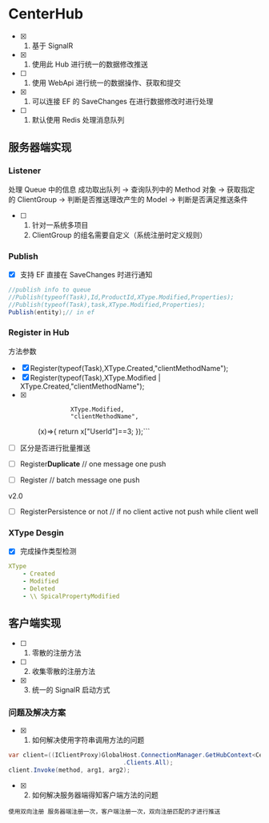 # CenterHub
- [x] 1. 基于 SignalR
- [x] 1. 使用此 Hub 进行统一的数据修改推送
- [ ] 1. 使用 WebApi 进行统一的数据操作、获取和提交
- [x] 1. 可以连接 EF 的 SaveChanges 在进行数据修改时进行处理
- [ ] 1. 默认使用 Redis 处理消息队列

## 服务器端实现

### Listener
处理 Queue 中的信息
成功取出队列 -> 查询队列中的 Method 对象 -> 获取指定的 ClientGroup -> 判断是否推送理改产生的 Model -> 判断是否满足推送条件


- [ ] 1. 针对一系统多项目
  1. ClientGroup 的组名需要自定义（系统注册时定义规则）


### Publish
- [x] 支持 EF 直接在 SaveChanges 时进行通知
``` c#
//publish info to queue
//Publish(typeof(Task),Id,ProductId,XType.Modified,Properties);
//Publish(typeof(Task),task,XType.Modified,Properties);
Publish(entity);// in ef 
```
### Register in Hub 

方法参数


- [x] Register(typeof(Task),XType.Created,"clientMethodName");
- [x] Register(typeof(Task),XType.Modified | XType.Created,"clientMethodName");
- [x] ```Register(typeof(Task),
                XType.Modified,
                "clientMethodName",
                (x)=>{
                  return x["UserId"]==3;
                });```

- [ ] 区分是否进行批量推送
- [ ] Register**Duplicate** // one message one push
- [ ] Register // batch message one push


v2.0
- [ ] RegisterPersistence or not // if no client active not push while client well

### XType Desgin
- [x] 完成操作类型检测
``` yml
XType
    - Created
    - Modified
    - Deleted
    - \\ SpicalPropertyModified
```
## 客户端实现

- [ ] 1. 零散的注册方法
- [ ] 2. 收集零散的注册方法
- [x] 3. 统一的 SignalR 启动方式



### 问题及解决方案
- [x] 1. 如何解决使用字符串调用方法的问题
``` C#
var client=((IClientProxy)GlobalHost.ConnectionManager.GetHubContext<CenterHub>()
                                .Clients.All);
client.Invoke(method, arg1, arg2);
```
- [x] 2. 如何解决服务器端得知客户端方法的问题

~~~暂考虑分组问题~~~
使用双向注册 服务器端注册一次，客户端注册一次，双向注册匹配的才进行推送




